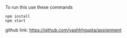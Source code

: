 To run this
use these commands
```
npm install
npm start
```

github link: https://github.com/yashhhgupta/assignment